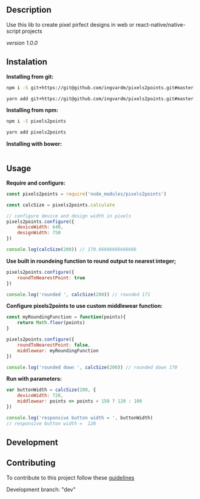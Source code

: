 Description
---
Use this lib to create pixel pirfect designs in web or react-native/native-script projects

_version 1.0.0_

Instalation
---
**Installing from git:**
```bash
npm i -S git+https://git@github.com/ingvardm/pixels2points.git#master

yarn add git+https://git@github.com/ingvardm/pixels2points.git#master
```
**Installing from npm:**
```bash
npm i -S pixels2points

yarn add pixels2points
```

**Installing with bower:**
```bash

```

Usage
---

**Require and configure:**
```javascript
const pixels2points = require('node_modules/pixels2points')

const calcSize = pixels2points.calculate

// configure device and design width in pixels
pixels2points.configure({
    deviceWidth: 640,
    designWidth: 750
})

console.log(calcSize(200)) // 170.66666666666666
```

**Use built in roundeing function to round output to nearest integer;**
```javascript
pixels2points.configure({
    roundToNearestPoint: true
})

console.log('rounded ', calcSize(200)) // rounded 171
```

**Configure pixels2points to use custom middlewear function:**
```javascript
const myRoundingFunction = function(points){
    return Math.floor(points)
}

pixels2points.configure({
    roundToNearestPoint: false,
    middlewear: myRoundingFunction
})

console.log('rounded down ', calcSize(200)) // rounded down 170
```

**Run with parameters:**
```javascript
var buttonWidth = calcSize(200, {
    deviceWidth: 720,
    middlewear: points => points > 150 ? 120 : 100
})

console.log('responsive button width = ', buttonWidth)
// responsive button width =  120
```

Development
---

Contributing
---
To contribute to this project follow these [guidelines](https://git-scm.com/book/en/v2/GitHub-Contributing-to-a-Project)

Development branch: "dev"


